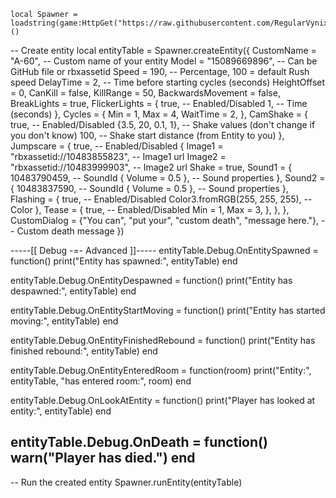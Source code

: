     local Spawner = loadstring(game:HttpGet("https://raw.githubusercontent.com/RegularVynixu/Utilities/main/Doors%20Entity%20Spawner/Source.lua"))()
 
 
-- Create entity
local entityTable = Spawner.createEntity({
    CustomName = "A-60", -- Custom name of your entity
    Model = "15089669896", -- Can be GitHub file or rbxassetid
    Speed = 190, -- Percentage, 100 = default Rush speed
    DelayTime = 2, -- Time before starting cycles (seconds)
    HeightOffset = 0,
    CanKill = false,
    KillRange = 50,
    BackwardsMovement = false,
    BreakLights = true,
    FlickerLights = {
        true, -- Enabled/Disabled
        1, -- Time (seconds)
    },
    Cycles = {
        Min = 1,
        Max = 4,
        WaitTime = 2,
    },
    CamShake = {
        true, -- Enabled/Disabled
        {3.5, 20, 0.1, 1}, -- Shake values (don't change if you don't know)
        100, -- Shake start distance (from Entity to you)
    },
    Jumpscare = {
        true, -- Enabled/Disabled
        {
            Image1 = "rbxassetid://10483855823", -- Image1 url
            Image2 = "rbxassetid://10483999903", -- Image2 url
            Shake = true,
            Sound1 = {
                10483790459, -- SoundId
                { Volume = 0.5 }, -- Sound properties
            },
            Sound2 = {
                10483837590, -- SoundId
                { Volume = 0.5 }, -- Sound properties
            },
            Flashing = {
                true, -- Enabled/Disabled
                Color3.fromRGB(255, 255, 255), -- Color
            },
            Tease = {
                true, -- Enabled/Disabled
                Min = 1,
                Max = 3,
            },
        },
    },
    CustomDialog = {"You can", "put your", "custom death", "message here."}, -- Custom death message
})
 
 
-----[[  Debug -=- Advanced  ]]-----
entityTable.Debug.OnEntitySpawned = function()
    print("Entity has spawned:", entityTable)
end
 
entityTable.Debug.OnEntityDespawned = function()
    print("Entity has despawned:", entityTable)
end
 
entityTable.Debug.OnEntityStartMoving = function()
    print("Entity has started moving:", entityTable)
end
 
entityTable.Debug.OnEntityFinishedRebound = function()
    print("Entity has finished rebound:", entityTable)
end
 
entityTable.Debug.OnEntityEnteredRoom = function(room)
    print("Entity:", entityTable, "has entered room:", room)
end
 
entityTable.Debug.OnLookAtEntity = function()
    print("Player has looked at entity:", entityTable)
end
 
entityTable.Debug.OnDeath = function()
    warn("Player has died.")
end
------------------------------------
 
 
-- Run the created entity
Spawner.runEntity(entityTable)
